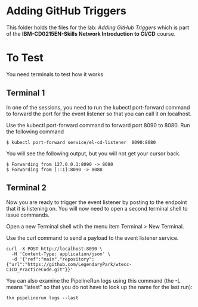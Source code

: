 # Adding GitHub Triggers

This folder holds the files for the lab: _Adding GitHub Triggers_ which is part of the **IBM-CD0215EN-Skills Network Introduction to CI/CD** course.


# To Test 
You need terminals to test how it works 
## Terminal 1
In one of the sessions, you need to run the kubectl port-forward command to forward the port for the event listener so that you can call it on localhost.

Use the kubectl port-forward command to forward port 8090 to 8080. Run the following command
```
$ kubectl port-forward service/el-cd-listener  8090:8080
```
You will see the following output, but you will not get your cursor back.
```
$ Forwarding from 127.0.0.1:8090 -> 8080
$ Forwarding from [::1]:8090 -> 8080
```

## Terminal 2
Now you are ready to trigger the event listener by posting to the endpoint that it is listening on. You will now need to open a second terminal shell to issue commands.

Open a new Terminal shell wtih the menu item Terminal > New Terminal.

Use the curl command to send a payload to the event listener service.

```
curl -X POST http://localhost:8090 \
  -H 'Content-Type: application/json' \
  -d '{"ref":"main","repository":{"url":"https://github.com/LegendaryPark/wtecc-CICD_PracticeCode.git"}}'
```

You can also examine the PipelineRun logs using this command (the -L means “latest” so that you do not have to look up the name for the last run):

```
tkn pipelinerun logs --last
```